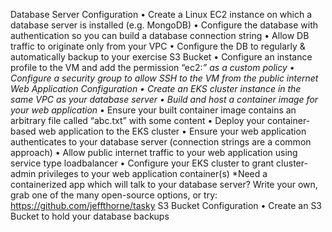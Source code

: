 Database Server Configuration
• Create a Linux EC2 instance on which a database server is installed (e.g. MongoDB)
• Configure the database with authentication so you can build a database connection string
• Allow DB traffic to originate only from your VPC
• Configure the DB to regularly & automatically backup to your exercise S3 Bucket
• Configure an instance profile to the VM and add the permission “ec2:*” as a custom
policy
• Configure a security group to allow SSH to the VM from the public internet
Web Application Configuration
• Create an EKS cluster instance in the same VPC as your database server
• Build and host a container image for your web application*
• Ensure your built container image contains an arbitrary file called “abc.txt” with
some content
• Deploy your container-based web application to the EKS cluster
• Ensure your web application authenticates to your database server (connection strings
are a common approach)
• Allow public internet traffic to your web application using service type loadbalancer
• Configure your EKS cluster to grant cluster-admin privileges to your web application
container(s)
*Need a containerized app which will talk to your database server? Write your own, grab one of
the many open-source options, or try: https://github.com/jeffthorne/tasky
S3 Bucket Configuration
• Create an S3 Bucket to hold your database backups

